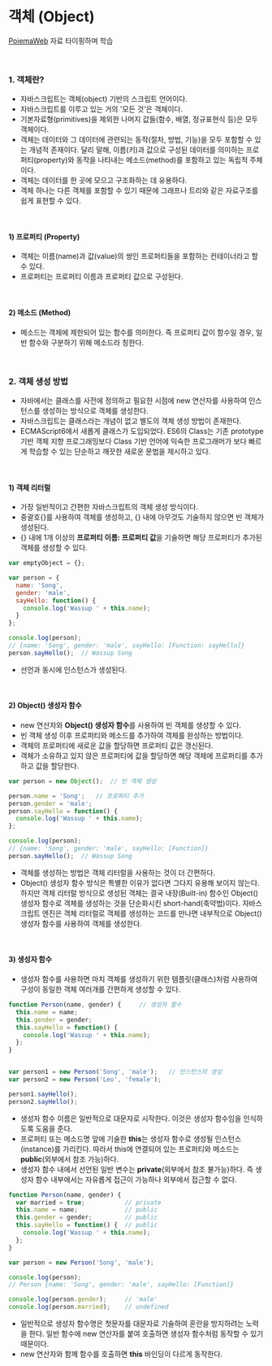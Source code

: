 # 객체 (Object)

[PoiemaWeb](http://poiemaweb.com) 자료 타이핑하며 학습

<br>

### 1. 객체란?

- 자바스크립트는 객체(object) 기반의 스크립트 언어이다.
- 자바스크립트를 이루고 있는 거의 '모든 것'은 객체이다.
- 기본자료형(primitives)을 제외한 나머지 값들(함수, 배열, 정규표현식 등)은 모두 객체이다.
- 객체는 데이터와 그 데이터에 관련되는 동작(절차, 방법, 기능)을 모두 포함할 수 있는 개념적 존재이다. 달리 말해, 이름(키)과 값으로 구성된 데이터를 의미하는 프로퍼티(property)와 동작을 나타내는 메소드(method)를 포함하고 있는 독립적 주체이다.
- 객체는 데이터를 한 곳에 모으고 구조화하는 데 유용하다.
- 객체 하나는 다른 객체를 포함할 수 있기 때문에 그래프나 트리와 같은 자료구조를 쉽게 표현할 수 있다.

<br>

#### 1) 프로퍼티 (Property)

- 객체는 이름(name)과 값(value)의 쌍인 프로퍼티들을 포함하는 컨테이너라고 할 수 있다.
- 프로퍼티는 프로퍼티 이름과 프로퍼티 값으로 구성된다.

<br>

#### 2) 메소드 (Method)

- 메소드는 객체에 제한되어 있는 함수를 의미한다. 즉 프로퍼티 값이 함수일 경우, 일반 함수와 구분하기 위해 메소드라 칭한다.

<br>

### 2. 객체 생성 방법

- 자바에서는 클래스를 사전에 정의하고 필요한 시점에 new 연산자를 사용하여 인스턴스를 생성하는 방식으로 객체를 생성한다.
- 자바스크립트는 클래스라는 개념이 없고 별도의 객체 생성 방법이 존재한다.
- ECMAScript6에서 새롭게 클래스가 도입되었다. ES6의 Class는 기존 prototype 기반 객체 지향 프로그래밍보다 Class 기반 언어에 익숙한 프로그래머가 보다 빠르게 학습할 수 있는 단순하고 깨끗한 새로운 문법을 제시하고 있다.

<br>

#### 1) 객체 리터럴

- 가장 일반적이고 간편한 자바스크립트의 객체 생성 방식이다.
- 중괄호{}를 사용하여 객체를 생성하고, {} 내에 아무것도 기술하지 않으면 빈 객체가 생성된다.
- {} 내에 1개 이상의 **프로퍼티 이름: 프로퍼티 값**을 기술하면 해당 프로퍼티가 추가된 객체를 생성할 수 있다.

```javascript
var emptyObject = {};

var person = {
  name: 'Song',
  gender: 'male',
  sayHello: function() {
    console.log('Wassup ' + this.name);
  }
};

console.log(person);
// {name: 'Song', gender: 'male', sayHello: [Function: sayHello]}
person.sayHello();	// Wassup Song
```

- 선언과 동시에 인스턴스가 생성된다.

<br>

#### 2) Object() 생성자 함수

- new 연산자와 **Object() 생성자 함수**를 사용하여 빈 객체를 생성할 수 있다.
- 빈 객체 생성 이후 프로퍼티와 메소드를 추가하여 객체를 완성하는 방법이다.
- 객체의 프로퍼티에 새로운 값을 할당하면 프로퍼티 값은 갱신된다.
- 객체가 소유하고 있지 않은 프로퍼티에 값을 할당하면 해당 객체에 프로퍼티를 추가하고 값을 할당한다.

```javascript
var person = new Object();	// 빈 객체 생성

person.name = 'Song';	// 프로퍼티 추가
person.gender = 'male';
person.sayHello = function() {
  console.log('Wassup ' + this.name);
};

console.log(person);
// {name: 'Song', gender: 'male', sayHello: [Function]}
person.sayHello();	// Wassup Song
```

- 객체를 생성하는 방법은 객체 리터럴을 사용하는 것이 더 간편하다.
- Object() 생성자 함수 방식은 특별한 이유가 없다면 그다지 유용해 보이지 않는다. 하지만 객체 리터럴 방식으로 생성된 객체는 결국 내장(Built-in) 함수인 Object() 생성자 함수로 객체를 생성하는 것을 단순화시킨 short-hand(축약법)이다. 자바스크립트 엔진은 객체 리터럴로 객체를 생성하는 코드를 만나면 내부적으로 Object() 생성자 함수를 사용하여 객체를 생성한다.

<br>

#### 3) 생성자 함수

- 생성자 함수를 사용하면 마치 객체를 생성하기 위한 템플릿(클래스)처럼 사용하여 구성이 동일한 객체 여러개를 간편하게 생성할 수 있다.

```javascript
function Person(name, gender) { 	// 생성자 함수
  this.name = name;
  this.gender = gender;
  this.sayHello = function() {
    console.log('Wassup ' + this.name);
  };
}


var person1 = new Person('Song', 'male');	// 인스턴스의 생성
var person2 = new Person('Leo', 'female');

person1.sayHello();
person2.sayHello();
```

- 생성자 함수 이름은 일반적으로 대문자로 시작한다. 이것은 생성자 함수임을 인식하도록 도움을 준다.
- 프로퍼티 또는 메소드명 앞에 기술한 **this**는 생성자 함수로 생성될 인스턴스(instance)를 가리킨다. 따라서 this에 연결되어 있는 프로퍼티와 메소드는 **public**(외부에서 참조 가능)하다.
- 생성자 함수 내에서 선언된 일반 변수는 **private**(외부에서 참조 불가능)하다. 즉 생성자 함수 내부에서는 자유롭게 접근이 가능하나 외부에서 접근할 수 없다.

```javascript
function Person(name, gender) {
  var married = true;			// private
  this.name = name;			 	// public
  this.gender = gender;			// public
  this.sayHello = function() {	// public
    console.log('Wassup ' + this.name);
  };
}

var person = new Person('Song', 'male');

console.log(person);
// Person {name: 'Song', gender: 'male', sayHello: [Function]}

console.log(person.gender); 	// 'male'
console.log(person.married);	// undefined
```

- 일반적으로 생성자 함수명은 첫문자를 대문자로 기술하여 혼란을 방지하려는 노력을 한다. 일반 함수에 new 연산자를 붙여 호출하면 생성자 함수처럼 동작할 수 있기 때문이다.
- new 연산자와 함께 함수를 호출하면 **this** 바인딩이 다르게 동작한다.